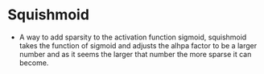 # Squishmoid
- A way to add sparsity to the activation function sigmoid, squishmoid takes the function of sigmoid and adjusts the alhpa factor to be a larger number and as it seems the larger that number the more sparse it can become. 

